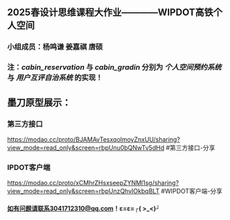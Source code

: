 ## 2025春设计思维课程大作业————WIPDOT高铁个人空间
### 小组成员：杨鸣谦 姜嘉祺 唐硕

### 注：*cabin_reservation* 与 *cabin_gradin* 分别为 *个人空间预约系统* 与 *用户互评自治系统* 的实现！

## 墨刀原型展示：
### 第三方接口
https://modao.cc/proto/BJAMAvTesxqolmoyZnxUU/sharing?view_mode=read_only&screen=rbpUnu0bQNwTv5dHd #第三方接口-分享

### IPDOT客户端
https://modao.cc/proto/xCMhrZHsxseepZYNMl1sg/sharing?view_mode=read_only&screen=rbpUnzQhvIOkbqBLT #WIPDOT客户端-分享
#### 如有问题请联系3041712310@qq.com！ε=ε=┌( >_<)┘
